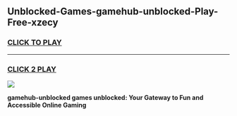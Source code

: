 
## Unblocked-Games-gamehub-unblocked-Play-Free-xzecy
<h3>
<a href="https://premium76.site?title=gamehub-unblocked&ref=18A1">CLICK TO PLAY</a></h3>
<hr>

<h3>
<a href="https://premium76.site?title=gamehub-unblocked&ref=18A1">CLICK 2 PLAY</a>
  
</h3>

<a href="https://premium76.site?title=gamehub-unblocked&ref=18A1"><img src="https://clearcache.store/games.png"></a>


**gamehub-unblocked games unblocked: Your Gateway to Fun and Accessible Online Gaming**

